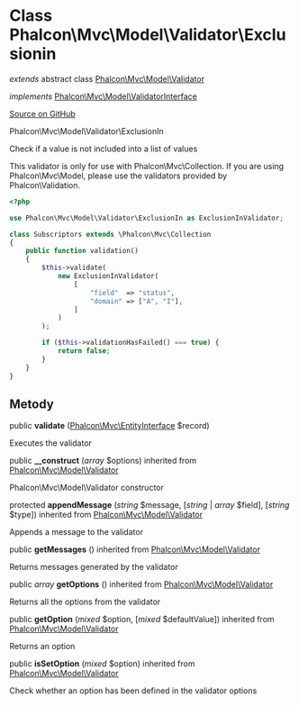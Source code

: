 # Class **Phalcon\\Mvc\\Model\\Validator\\Exclusionin**

*extends* abstract class [Phalcon\Mvc\Model\Validator](/en/3.2/api/Phalcon_Mvc_Model_Validator)

*implements* [Phalcon\Mvc\Model\ValidatorInterface](/en/3.2/api/Phalcon_Mvc_Model_ValidatorInterface)

<a href="https://github.com/phalcon/cphalcon/blob/master/phalcon/mvc/model/validator/exclusionin.zep" class="btn btn-default btn-sm">Source on GitHub</a>

Phalcon\\Mvc\\Model\\Validator\\ExclusionIn

Check if a value is not included into a list of values

This validator is only for use with Phalcon\\Mvc\\Collection. If you are using Phalcon\\Mvc\\Model, please use the validators provided by Phalcon\\Validation.

```php
<?php

use Phalcon\Mvc\Model\Validator\ExclusionIn as ExclusionInValidator;

class Subscriptors extends \Phalcon\Mvc\Collection
{
    public function validation()
    {
        $this->validate(
            new ExclusionInValidator(
                [
                    "field"  => "status",
                    "domain" => ["A", "I"],
                ]
            )
        );

        if ($this->validationHasFailed() === true) {
            return false;
        }
    }
}

```

## Metody

public **validate** ([Phalcon\Mvc\EntityInterface](/en/3.2/api/Phalcon_Mvc_EntityInterface) $record)

Executes the validator

public **__construct** (*array* $options) inherited from [Phalcon\Mvc\Model\Validator](/en/3.2/api/Phalcon_Mvc_Model_Validator)

Phalcon\\Mvc\\Model\\Validator constructor

protected **appendMessage** (*string* $message, [*string* | *array* $field], [*string* $type]) inherited from [Phalcon\Mvc\Model\Validator](/en/3.2/api/Phalcon_Mvc_Model_Validator)

Appends a message to the validator

public **getMessages** () inherited from [Phalcon\Mvc\Model\Validator](/en/3.2/api/Phalcon_Mvc_Model_Validator)

Returns messages generated by the validator

public *array* **getOptions** () inherited from [Phalcon\Mvc\Model\Validator](/en/3.2/api/Phalcon_Mvc_Model_Validator)

Returns all the options from the validator

public **getOption** (*mixed* $option, [*mixed* $defaultValue]) inherited from [Phalcon\Mvc\Model\Validator](/en/3.2/api/Phalcon_Mvc_Model_Validator)

Returns an option

public **isSetOption** (*mixed* $option) inherited from [Phalcon\Mvc\Model\Validator](/en/3.2/api/Phalcon_Mvc_Model_Validator)

Check whether an option has been defined in the validator options